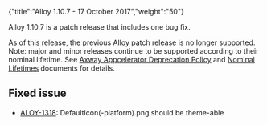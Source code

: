 {"title":"Alloy 1.10.7 - 17 October 2017","weight":"50"}

Alloy 1.10.7 is a patch release that includes one bug fix.

As of this release, the previous Alloy patch release is no longer supported. Note: major and minor releases continue to be supported according to their nominal lifetime. See [Axway Appcelerator Deprecation Policy](/docs/appc/AMPLIFY_Appcelerator_Services_Overview/Axway_Appcelerator_Deprecation_Policy/) and [Nominal Lifetimes](/docs/appc/AMPLIFY_Appcelerator_Services_Overview/Axway_Appcelerator_Product_Lifecycle/#NominalLifetimes) documents for details.

## Fixed issue

* [ALOY-1318](https://jira.appcelerator.org/browse/ALOY-1318): DefaultIcon(-platform).png should be theme-able
